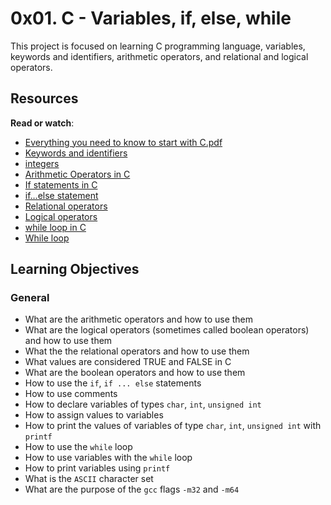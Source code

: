 # 0x01. C - Variables, if, else, while

This project is focused on learning C programming language, variables, keywords and identifiers, arithmetic operators, and relational and logical operators.

## Resources

**Read or watch**:

- [Everything you need to know to start with C.pdf](https://intranet.hbtn.io/rltoken/d6TBbj0HA4EvnmpqvEz68Q)
- [Keywords and identifiers](https://intranet.hbtn.io/rltoken/ckqC9BrBcMmv-DLmBauaWQ)
- [integers](https://intranet.hbtn.io/rltoken/Oau_6LT7-3IIt5ew_3Ac6g)
- [Arithmetic Operators in C](https://intranet.hbtn.io/rltoken/r4hrHzg2X9JjnKj8sP_SAw)
- [If statements in C](https://intranet.hbtn.io/rltoken/W93uajwXtW3WOxOaeBtF-A)
- [if…else statement](https://intranet.hbtn.io/rltoken/PMD6eKdkj2RmIpagtABihw)
- [Relational operators](https://intranet.hbtn.io/rltoken/dCy4644-X_WJMYxRZwCfFQ)
- [Logical operators](https://intranet.hbtn.io/rltoken/gJzJXQoEdEN1Oxcutp_76Q)
- [while loop in C](https://intranet.hbtn.io/rltoken/Qhq1p5UcR72-VXFJ_iAqWQ)
- [While loop](https://intranet.hbtn.io/rltoken/RY9a1EDxRKNNHhxbJ6Pn_g)

## Learning Objectives

### General

- What are the arithmetic operators and how to use them
- What are the logical operators (sometimes called boolean operators) and how to use them
- What the the relational operators and how to use them
- What values are considered TRUE and FALSE in C
- What are the boolean operators and how to use them
- How to use the `if`, `if ... else` statements
- How to use comments
- How to declare variables of types `char`, `int`, `unsigned int`
- How to assign values to variables
- How to print the values of variables of type `char`, `int`, `unsigned int` with `printf`
- How to use the `while` loop
- How to use variables with the `while` loop
- How to print variables using `printf`
- What is the `ASCII` character set
- What are the purpose of the `gcc` flags `-m32` and `-m64`

